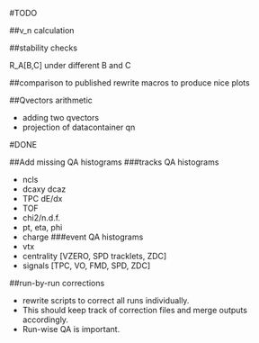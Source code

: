 
#TODO


##v_n calculation


##stability checks

R_A[B,C] under different B and C

##comparison to published
rewrite macros to produce nice plots

##Qvectors arithmetic
* adding two qvectors
* projection of datacontainer qn

#DONE

##Add missing QA histograms
###tracks QA histograms
* ncls
* dcaxy dcaz
* TPC dE/dx
* TOF
* chi2/n.d.f.
* pt, eta, phi
* charge
###event QA histograms
* vtx
* centrality [VZERO, SPD tracklets, ZDC]
* signals [TPC, VO, FMD, SPD, ZDC]

##run-by-run corrections
* rewrite scripts to correct all runs individually.
* This should keep track of correction files and merge outputs accordingly.
* Run-wise QA is important.